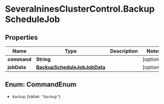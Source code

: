 # SeveralninesClusterControl.BackupScheduleJob

## Properties

Name | Type | Description | Notes
------------ | ------------- | ------------- | -------------
**command** | **String** |  | [optional] 
**jobData** | [**BackupScheduleJobJobData**](BackupScheduleJobJobData.md) |  | [optional] 



## Enum: CommandEnum


* `backup` (value: `"backup"`)




